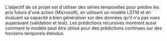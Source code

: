 L'objectif de ce projet est d'utiliser des séries temporelles pour prédire les prix futurs d'une action (Microsoft), en utilisant un modèle LSTM et en évaluant sa capacité
à bien généraliser sur des données qu'il n'a pas vues auparavant (validation et test).
Les prédictions récursives montrent aussi comment le modèle peut être utilisé pour des prédictions continues sur des horizons temporels étendus.
